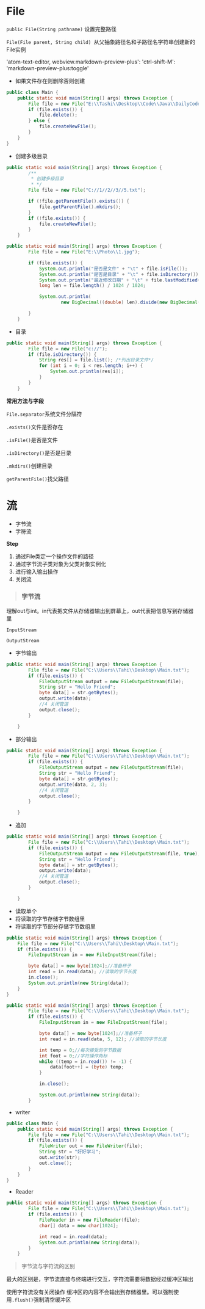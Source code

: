 # File

`public File(String pathname)` 设置完整路径

`File(File parent, String child) `从父抽象路径名和子路径名字符串创建新的 File实例

'atom-text-editor, webview.markdown-preview-plus':
  'ctrl-shift-M': 'markdown-preview-plus:toggle'
- 如果文件存在则删除否则创建
```java
public class Main {
	public static void main(String[] args) throws Exception {
		File file = new File("E:\\Tashi\\Desktop\\Code\\Java\\DailyCode\\10-文件\\Main.txt");
		if (file.exists()) {
			file.delete();
		} else {
			file.createNewFile();
		}
	}
}
```
- 创建多级目录
```java
public static void main(String[] args) throws Exception {
		/**
		 * 创建多级目录
		 * */
		File file = new File("C://1//2//3//5.txt");

		if (!file.getParentFile().exists()) {
			file.getParentFile().mkdirs();
		}
		if (!file.exists()) {
			file.createNewFile();
		}
	}
```

```java
public static void main(String[] args) throws Exception {
		File file = new File("E:\\Photo\\1.jpg");

		if (file.exists()) {
			System.out.println("是否是文件" + "\t" + file.isFile());
			System.out.println("是否是目录" + "\t" + file.isDirectory());
			System.out.println("最近修改日期" + "\t" + file.lastModified());
			long len = file.length() / 1024 / 1024;

			System.out.println(
					new BigDecimal((double) len).divide(new BigDecimal(1), 2, BigDecimal.ROUND_HALF_UP) + "\tM");

		}
	}
```

- 目录
```java
public static void main(String[] args) throws Exception {
		File file = new File("c://");
		if (file.isDirectory()) {
			String res[] = file.list(); /*列出目录文件*/
			for (int i = 0; i < res.length; i++) {
				System.out.println(res[i]);
			}
		}
	}
```

**常用方法与字段**

`File.separator`系统文件分隔符

`.exists()`文件是否存在

`.isFile()`是否是文件

`.isDirectory()`是否是目录

`.mkdirs()`创建目录

`getParentFile()`找父路径


# 流

- 字节流
- 字符流

**Step**

1. 通过File类定一个操作文件的路径
2. 通过字节流子类对象为父类对象实例化
3. 进行输入输出操作
4. 关闭流


> ### 字节流

理解out与int。in代表把文件从存储器输出到屏幕上，out代表把信息写到存储器里

`InputStream`

`OutputStream`

- 字节输出
```java
public static void main(String[] args) throws Exception {
		File file = new File("C:\\Users\\Tahi\\Desktop\\Main.txt");
		if (file.exists()) {
			FileOutputStream output = new FileOutputStream(file);
			String str = "Hello Friend";
			byte data[] = str.getBytes();
			output.write(data);
			//4 关闭管道
			output.close();
		}

	}
```
- 部分输出
```java
public static void main(String[] args) throws Exception {
		File file = new File("C:\\Users\\Tahi\\Desktop\\Main.txt");
		if (file.exists()) {
			FileOutputStream output = new FileOutputStream(file);
			String str = "Hello Friend";
			byte data[] = str.getBytes();
			output.write(data, 2, 3);
			//4 关闭管道
			output.close();
		}

	}
```
- 追加
```java
public static void main(String[] args) throws Exception {
		File file = new File("C:\\Users\\Tahi\\Desktop\\Main.txt");
		if (file.exists()) {
			FileOutputStream output = new FileOutputStream(file, true);
			String str = "Hello Friend";
			byte data[] = str.getBytes();
			output.write(data);
			//4 关闭管道
			output.close();
		}

	}
```
- 读取单个
- 将读取的字节存储字节数组里
- 将读取的字节部分存储字节数组里

```java
public static void main(String[] args) throws Exception {
	File file = new File("C:\\Users\\Tahi\\Desktop\\Main.txt");
	if (file.exists()) {
		FileInputStream in = new FileInputStream(file);

		byte data[] = new byte[1024];//准备杯子
		int read = in.read(data); //读取的字节长度
		in.close();
		System.out.println(new String(data));
	}
}
```

```java
public static void main(String[] args) throws Exception {
		File file = new File("C:\\Users\\Tahi\\Desktop\\Main.txt");
		if (file.exists()) {
			FileInputStream in = new FileInputStream(file);

			byte data[] = new byte[1024];//准备杯子
			int read = in.read(data, 5, 12); //读取的字节长度

			int temp = 0;//每次接受的字节数据
			int foot = 0;//字符操作角标
			while ((temp = in.read()) != -1) {
				data[foot++] = (byte) temp;
			}

			in.close();

			System.out.println(new String(data));
		}
```

- writer
```java
public class Main {
	public static void main(String[] args) throws Exception {
		File file = new File("C:\\Users\\Tahi\\Desktop\\Main.txt");
		if (file.exists()) {
			FileWriter out = new FileWriter(file);
			String str = "好好学习";
			out.write(str);
			out.close();
		}
	}
}
```
- Reader
```java
public static void main(String[] args) throws Exception {
		File file = new File("C:\\Users\\Tahi\\Desktop\\Main.txt");
		if (file.exists()) {
			FileReader in = new FileReader(file);
			char[] data = new char[1024];

			int read = in.read(data);
			System.out.println(new String(data));
		}
	}
```

> 字节流与字符流的区别

最大的区别是，字节流直接与终端进行交互，字符流需要将数据经过缓冲区输出

使用字符流没有关闭操作 缓冲区的内容不会输出到存储器里。可以强制使用`.flush()`强制清空缓冲区	
